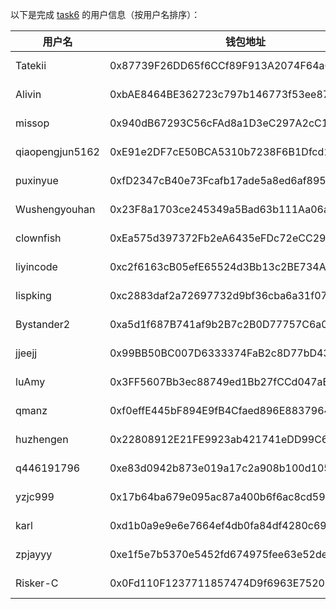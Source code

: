 以下是完成 [task6](../task/task6.md) 的用户信息（按用户名排序）：

|    用户名     | 钱包地址                                   | tx                                                                                                               |
|---------------|--------------------------------------------|------------------------------------------------------------------------------------------------------------------|
| Tatekii         | 0x87739F26DD65f6CCf89F913A2074F64a6aC710E3 | [4 MON](https://testnet.monadexplorer.com/tx/0x266722f07b3faf2063908268932619e5553b90f37c69a14656ed41dcd6a62098) |
| Alivin          | 0xbAE8464BE362723c797b146773f53ee879794623 | [4 MON]() |
| missop          | 0x940dB67293C56cFAd8a1D3eC297A2cC1A4b10e4B | [4 MON](https://testnet.monadexplorer.com/tx/0x241df2348a934120d688b4c12eb0992f243ced962a74f54f3bd3c4f3983f213b) |
| qiaopengjun5162 | 0xE91e2DF7cE50BCA5310b7238F6B1Dfcd15566bE5 | [4 MON](https://testnet.monadexplorer.com/tx/0x3a69c5d5102076d3aa23d413b0550bd16d7aaaa68dc4970de5ec98589e3474db) |
| puxinyue        | 0xfD2347cB40e73Fcafb17ade5a8ed6af895eD1c5c | [4 MON](https://testnet.monadexplorer.com/tx/0xb3e7b1a1a4a0049870be1ac41d9124a7f39e87774ab7c14f154a7446edf122de) |
| Wushengyouhan   | 0x23F8a1703ce245349a5Bad63b111Aa06ada7bB30 | [4 MON](https://testnet.monadexplorer.com/tx/0x9c85923bac62f6be12c44a8253c52d5308eacbe9d1fd53ff8f71cbe191eaf6af) |
| clownfish       | 0xEa575d397372Fb2eA6435eFDc72eCC29BecfC396 | [4 MON](https://testnet.monadexplorer.com/tx/0x1424a98fc826bca59d92227e81b924c59318fd4c4e63a82739f33ea438f05104) |
| liyincode       | 0xc2f6163cB05efE65524d3Bb13c2BE734A6916385 | [4 MON](https://testnet.monadexplorer.com/tx/0xd898561dadbb9e58827ec8272ea9ee971865f6df29b06854be747d32d0c9c711) |
| lispking        | 0xc2883daf2a72697732d9bf36cba6a31f07c4d472 | [4 MON](https://testnet.monadexplorer.com/tx/0x298025c8459fbb127da0a16d71ce9dc8aea01b34f9c892ab90d5e359c90542e9) |
| Bystander2      | 0xa5d1f687B741af9b2B7c2B0D77757C6a0De69055 | [4 MON](https://testnet.monadexplorer.com/tx/0x7ce974be6e3866ca6d16330f46b216c6f3ff4be52c2f28f3f38135fb1273627c) |
| jjeejj          | 0x99BB50BC007D6333374FaB2c8D77bD43Fe9Ce2F9 | [4 MON](https://testnet.monadexplorer.com/tx/0xa6a23d8333bf3a33f171c0a25429ba02c8835b6236c02f5975d059f1314ac7c0) |
| luAmy           | 0x3FF5607Bb3ec88749ed1Bb27fCCd047aBf60619e | [4 MON](https://testnet.monadexplorer.com/tx/0x5aff9d033e417f4ae628b4642037b447e9cc74d3c36549e8188ccda7d1e16394) |
| qmanz           | 0xf0effE445bF894E9fB4Cfaed896E8837964Ba223 | [4 MON](https://testnet.monadexplorer.com/tx/0x8a555115606bf16150a026c850eb93aab7c058729ee0e225f8cd51103ab57a59) |
| huzhengen       | 0x22808912E21FE9923ab421741eDD99C611A2661C | [4 MON](https://testnet.monadexplorer.com/tx/0xab6a89bdbb43d080b2597fca4c6152136563d8fa3f6b42b209529447dd08e9f0) |
| q446191796      | 0xe83d0942b873e019a17c2a908b100d1051387ca3 | [4 MON](https://testnet.monadexplorer.com/tx/0xc06b9ba4b8f7dfd923b61030679944045264ef0d32502a35267cac30477d4f92) |
| yzjc999         | 0x17b64ba679e095ac87a400b6f6ac8cd591b517f9 | [4 MON](https://testnet.monadexplorer.com/tx/0xe9e394125ecdb2f7d1da8a2c40c4873fc55492d70dc3d9c68f7052206405d3cb) |
| karl            | 0xd1b0a9e9e6e7664ef4db0fa84df4280c69333333 | [4 MON](https://testnet.monadexplorer.com/tx/0x73c3a3e9943ed70e62c19ae5e5e96f1a7d391ce3dfa7ed68400f20a24204bc70) |
| zpjayyy         | 0xe1f5e7b5370e5452fd674975fee63e52de283545 | [4 MON](https://testnet.monadexplorer.com/tx/0x3346a711b54c95c323286fd9e63fe930409a6cd7a6a7a8a2e12b0a22c0f79c72) |
| Risker-C        | 0x0Fd110F1237711857474D9f6963E75206798fB91 | [4 MON](https://testnet.monvision.io/tx/0x928f67c51a2ace2e7a9f322628ef424995d2ac9e20d91720207f1f69eb6c6ece) |